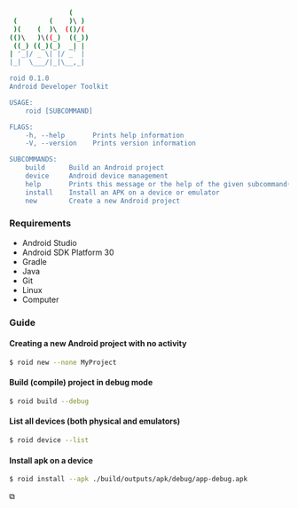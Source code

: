 ``` bash
               (
 (        (    )\ )
 )(    (  )\  (()/(
(()\   )\((_)  ((_))
 ((_) ((_)(_)  _| |
| '_|/ _ \| |/ _` |
|_|  \___/|_|\__,_|

roid 0.1.0
Android Developer Toolkit

USAGE:
    roid [SUBCOMMAND]

FLAGS:
    -h, --help       Prints help information
    -V, --version    Prints version information

SUBCOMMANDS:
    build      Build an Android project
    device     Android device management
    help       Prints this message or the help of the given subcommand(s)
    install    Install an APK on a device or emulator
    new        Create a new Android project
```

### Requirements 

- Android Studio
- Android SDK Platform 30
- Gradle
- Java
- Git
- Linux
- Computer

### Guide

#### Creating a new Android project with no activity

```bash
$ roid new --none MyProject
```

#### Build (compile) project in debug mode

``` bash
$ roid build --debug
```

#### List all devices (both physical and emulators)

``` bash
$ roid device --list
```

#### Install apk on a device

``` bash
$ roid install --apk ./build/outputs/apk/debug/app-debug.apk
```

⧉
